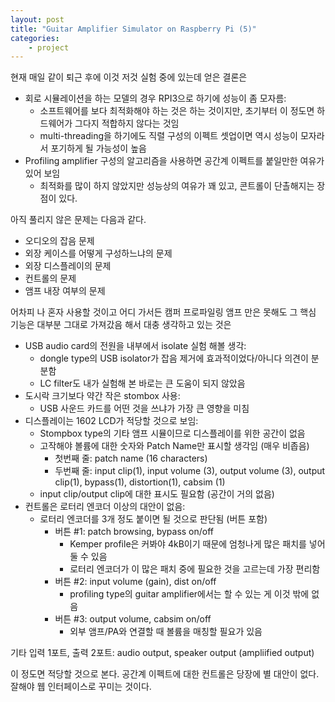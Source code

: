 ```yaml
---
layout: post
title: "Guitar Amplifier Simulator on Raspberry Pi (5)"
categories:
    - project
---
```


현재 매일 같이 퇴근 후에 이것 저것 실험 중에 있는데 얻은 결론은
- 회로 시뮬레이션을 하는 모델의 경우 RPI3으로 하기에 성능이 좀 모자름:
    - 소프트웨어를 보다 최적화해야 하는 것은 하는 것이지만, 초기부터 이 정도면 하드웨어가 그다지 적합하지 않다는 것임
    - multi-threading을 하기에도 직렬 구성의 이펙트 셋업이면 역시 성능이 모자라서 포기하게 될 가능성이 높음
- Profiling amplifier 구성의 알고리즘을 사용하면 공간계 이펙트를 붙일만한 여유가 있어 보임
    - 최적화를 많이 하지 않았지만 성능상의 여유가 꽤 있고, 콘트롤이 단촐해지는 장점이 있다.

아직 풀리지 않은 문제는 다음과 같다.
- 오디오의 잡음 문제
- 외장 케이스를 어떻게 구성하느냐의 문제
- 외장 디스플레이의 문제
- 컨트롤의 문제
- 앰프 내장 여부의 문제

어차피 나 혼자 사용할 것이고 어디 가서든 캠퍼 프로파일링 앰프 만은 못해도 그 핵심 기능은 대부분 그대로 가져갔음 해서 대충 생각하고 있는 것은
- USB audio card의 전원을 내부에서 isolate 실험 해볼 생각:
    - dongle type의 USB isolator가 잡음 제거에 효과적이었다/아니다 의견이 분분함
    - LC filter도 내가 실험해 본 바로는 큰 도움이 되지 않았음
- 도시락 크기보다 약간 작은 stombox 사용:
    - USB 사운드 카드를 어떤 것을 쓰냐가 가장 큰 영향을 미침
- 디스플레이는 1602 LCD가 적당할 것으로 보임:
    - Stompbox type의 기타 앰프 시뮬이므로 디스플레이를 위한 공간이 없음
    - 고작해야 볼륨에 대한 숫자와 Patch Name만 표시할 생각임 (매우 비좁음)
        - 첫번째 줄: patch name (16 characters)
        - 두번째 줄: input clip(1), input volume (3), output volume (3), output clip(1), bypass(1), distortion(1), cabsim (1)
    - input clip/output clip에 대한 표시도 필요함 (공간이 거의 없음)
- 컨트롤은 로터리 엔코더 이상의 대안이 없음:
    - 로터리 엔코더를 3개 정도 붙이면 될 것으로 판단됨 (버튼 포함)
        - 버튼 #1: patch browsing, bypass on/off
            - Kemper profile은 커봐야 4kB이기 때문에 엄청나게 많은 패치를 넣어둘 수 있음
            - 로터리 엔코더가 이 많은 패치 중에 필요한 것을 고르는데 가장 편리함
        - 버튼 #2: input volume (gain), dist on/off
            - profiling type의 guitar amplifier에서는 할 수 있는 게 이것 밖에 없음
        - 버튼 #3: output volume, cabsim on/off
            - 외부 앰프/PA와 연결할 때 볼륨을 매칭할 필요가 있음

기타 입력 1포트, 출력 2포트: audio output, speaker output (ampliified output)

이 정도면 적당할 것으로 본다. 공간계 이펙트에 대한 컨트롤은 당장에 별 대안이 없다. 잘해야 웹 인터페이스로 꾸미는 것이다. 